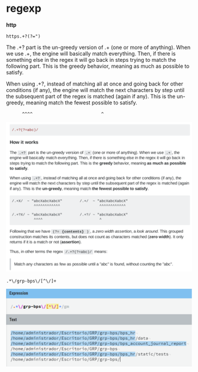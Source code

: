 regexp
======
**http**

    https.+?(?=")
    
The .+? part is the un-greedy version of .+ (one or more of anything). When we use .+, the engine will basically match everything. Then, if there is something else in the regex it will go back in steps trying to match the following part. This is the greedy behavior, meaning as much as possible to satisfy.

When using .+?, instead of matching all at once and going back for other conditions (if any), the engine will match the next characters by step until the subsequent part of the regex is matched (again if any). This is the un-greedy, meaning match the fewest possible to satisfy.

          ^^^^                          ^
    
 ![qownnotes-media-zLldnX](../media/1119594551.png)

    .*\/grp-bps\/[^\/]+

![media-KYDIWm](../media/375110919.png)